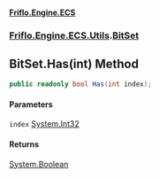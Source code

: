 #### [Friflo.Engine.ECS](index.md 'index')
### [Friflo.Engine.ECS.Utils](Friflo.Engine.ECS.Utils.md 'Friflo.Engine.ECS.Utils').[BitSet](BitSet.md 'Friflo.Engine.ECS.Utils.BitSet')

## BitSet.Has(int) Method

```csharp
public readonly bool Has(int index);
```
#### Parameters

<a name='Friflo.Engine.ECS.Utils.BitSet.Has(int).index'></a>

`index` [System.Int32](https://docs.microsoft.com/en-us/dotnet/api/System.Int32 'System.Int32')

#### Returns
[System.Boolean](https://docs.microsoft.com/en-us/dotnet/api/System.Boolean 'System.Boolean')